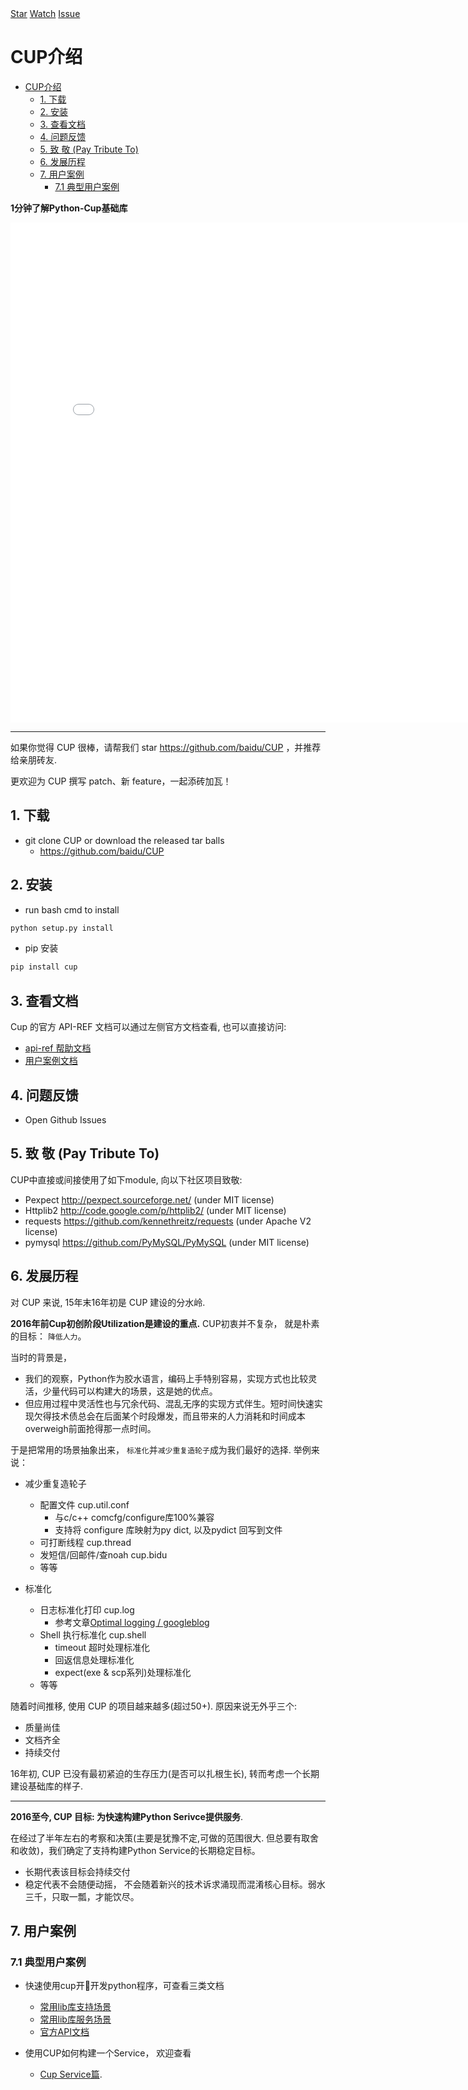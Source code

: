 <script async defer src="https://buttons.github.io/buttons.js"></script>

<div>
<a class="github-button" href="https://github.com/baidu/CUP" data-icon="octicon-star" data-size="large" data-show-count="true" aria-label="Star baidu/CUP on GitHub">Star</a>
<a class="github-button" href="https://github.com/baidu/CUP/subscription" data-size="large" data-show-count="true" aria-label="Watch baidu/CUP on GitHub">Watch</a>
<a class="github-button" href="https://github.com/baidu/CUP/issues" data-size="large" data-show-count="true" aria-label="Issue baidu/CUP on GitHub">Issue</a>
</div>

# CUP介绍

- [CUP介绍](#cup介绍)
  - [1. 下载](#1-下载)
  - [2. 安装](#2-安装)
  - [3. 查看文档](#3-查看文档)
  - [4. 问题反馈](#4-问题反馈)
  - [5. 致  敬 (Pay Tribute To)](#5-致-敬-pay-tribute-to)
  - [6. 发展历程](#6-发展历程)
  - [7. 用户案例](#7-用户案例)
    - [7.1 典型用户案例](#71-典型用户案例)

**1分钟了解Python-Cup基础库**
<iframe src="//player.bilibili.com/player.html?aid=41856081&amp;bvid=BV1pt411t7Lq&amp;cid=73491550&amp;page=1" scrolling="no" border="0" frameborder="no" framespacing="0" allowfullscreen="true" height="800px" width="800px"> </iframe>

----------

如果你觉得 CUP 很棒，请帮我们 star https://github.com/baidu/CUP
，并推荐给亲朋砖友.

更欢迎为 CUP 撰写 patch、新 feature，一起添砖加瓦！

## 1. 下载

- git clone CUP or download the released tar balls
  - https://github.com/baidu/CUP

## 2. 安装

- run bash cmd to install
  
```bash
python setup.py install
```

- pip 安装
  
```bash
pip install cup
```

## 3. 查看文档

Cup 的官方 API-REF 文档可以通过左侧官方文档查看, 也可以直接访问: 

- [api-ref 帮助文档](http://cup.iobusy.com/api-ref)
- [用户案例文档](#7-用户案例)


## 4. 问题反馈

- Open Github Issues

## 5. 致  敬 (Pay Tribute To)

CUP中直接或间接使用了如下module, 向以下社区项目致敬:

- Pexpect http://pexpect.sourceforge.net/ (under MIT license)
- Httplib2 http://code.google.com/p/httplib2/ (under MIT license)
- requests https://github.com/kennethreitz/requests (under Apache V2 license)
- pymysql https://github.com/PyMySQL/PyMySQL (under MIT license)

## 6. 发展历程

对 CUP 来说, 15年末16年初是 CUP 建设的分水岭.

**2016年前Cup初创阶段Utilization是建设的重点.**
CUP初衷并不复杂， 就是朴素的目标： `降低人力`。

当时的背景是，

- 我们的观察，Python作为胶水语言，编码上手特别容易，实现方式也比较灵活，少量代码可以构建大的场景，这是她的优点。
- 但应用过程中灵活性也与冗余代码、混乱无序的实现方式伴生。短时间快速实现欠得技术债总会在后面某个时段爆发，而且带来的人力消耗和时间成本overweigh前面抢得那一点时间。

于是把常用的场景抽象出来， `标准化`并`减少重复造轮子`成为我们最好的选择. 举例来说：

- 减少重复造轮子
  - 配置文件 cup.util.conf
    - 与c/c++ comcfg/configure库100%兼容
    - 支持将 configure 库映射为py dict, 以及pydict 回写到文件
  - 可打断线程 cup.thread
  - 发短信/回邮件/查noah cup.bidu
  - 等等

- 标准化
  - 日志标准化打印 cup.log
    - 参考文章[Optimal logging / googleblog](https://testing.googleblog.com/2013/06/optimal-logging.html)
  - Shell 执行标准化 cup.shell
    - timeout 超时处理标准化
    - 回返信息处理标准化
    - expect(exe & scp系列)处理标准化
  - 等等

随着时间推移, 使用 CUP 的项目越来越多(超过50+). 原因来说无外乎三个:

- 质量尚佳
- 文档齐全
- 持续交付

16年初, CUP 已没有最初紧迫的生存压力(是否可以扎根生长), 转而考虑一个长期建设基础库的样子.

----------

**2016至今, CUP 目标: 为快速构建Python Serivce提供服务**.

在经过了半年左右的考察和决策(主要是犹豫不定,可做的范围很大. 但总要有取舍和收敛)，我们确定了支持构建Python Service的长期稳定目标。

- 长期代表该目标会持续交付
- 稳定代表不会随便动摇， 不会随着新兴的技术诉求涌现而混淆核心目标。弱水三千，只取一瓢，才能饮尽。

## 7. 用户案例 ##

### 7.1 典型用户案例

- 快速使用cup开开发python程序，可查看三类文档
  - [常用lib库支持场景](./senarios/CommonUserSenario.md)
  - [常用lib库服务场景](./senarios/CommonService.md)
  - [官方API文档](/api-ref/)

- 使用CUP如何构建一个Service， 欢迎查看
  - [Cup Service篇](senarios/GeneralService.md).
